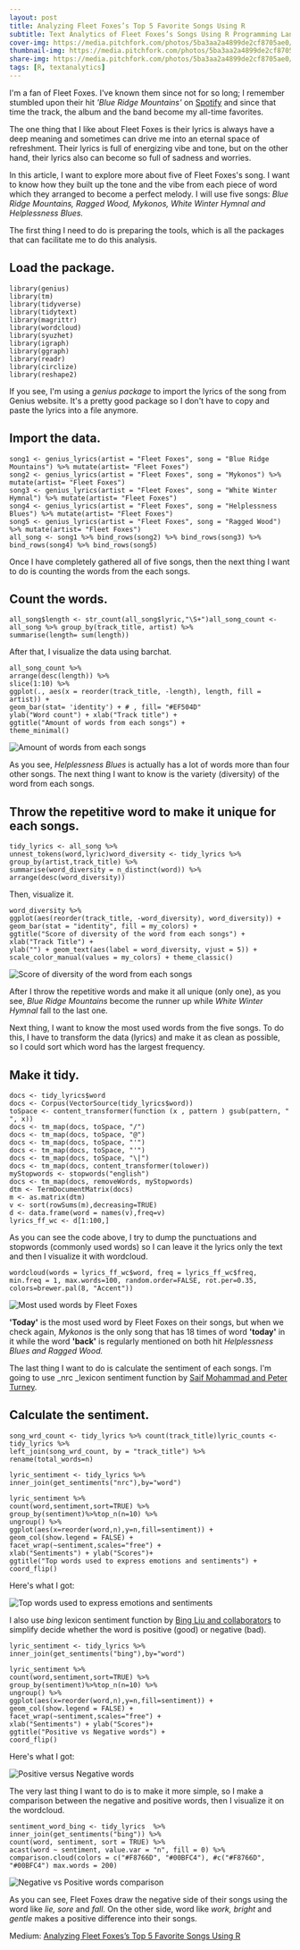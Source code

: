 ```yaml
---
layout: post
title: Analyzing Fleet Foxes’s Top 5 Favorite Songs Using R
subtitle: Text Analytics of Fleet Foxes’s Songs Using R Programming Language
cover-img: https://media.pitchfork.com/photos/5ba3aa2a4899de2cf8705ae0/2:1/w_2560%2Cc_limit/Fleet-Foxes.jpg
thumbnail-img: https://media.pitchfork.com/photos/5ba3aa2a4899de2cf8705ae0/2:1/w_2560%2Cc_limit/Fleet-Foxes.jpg
share-img: https://media.pitchfork.com/photos/5ba3aa2a4899de2cf8705ae0/2:1/w_2560%2Cc_limit/Fleet-Foxes.jpg
tags: [R, textanalytics]
---
```


I'm a fan of Fleet Foxes. I've known them since not for so long; I remember stumbled upon their hit _'Blue Ridge Mountains'_ on [Spotify][2] and since that time the track, the album and the band become my all-time favorites.

The one thing that I like about Fleet Foxes is their lyrics is always have a deep meaning and sometimes can drive me into an eternal space of refreshment. Their lyrics is full of energizing vibe and tone, but on the other hand, their lyrics also can become so full of sadness and worries.

In this article, I want to explore more about five of Fleet Foxes's song. I want to know how they built up the tone and the vibe from each piece of word which they arranged to become a perfect melody. I will use five songs: *Blue Ridge Mountains, Ragged Wood, Mykonos, White Winter Hymnal and Helplessness Blues.*

The first thing I need to do is preparing the tools, which is all the packages that can facilitate me to do this analysis.

## Load the package.
    library(genius)  
    library(tm)  
    library(tidyverse)  
    library(tidytext)  
    library(magrittr)  
    library(wordcloud)  
    library(syuzhet)  
    library(igraph)  
    library(ggraph)  
    library(readr)  
    library(circlize)   
    library(reshape2)
    
If you see, I'm using a *genius package* to import the lyrics of the song from Genius website. It's a pretty good package so I don't have to copy and paste the lyrics into a file anymore.  

## Import the data.
    song1 <- genius_lyrics(artist = "Fleet Foxes", song = "Blue Ridge Mountains") %>% mutate(artist= "Fleet Foxes")  
    song2 <- genius_lyrics(artist = "Fleet Foxes", song = "Mykonos") %>% mutate(artist= "Fleet Foxes")  
    song3 <- genius_lyrics(artist = "Fleet Foxes", song = "White Winter Hymnal") %>% mutate(artist= "Fleet Foxes")  
    song4 <- genius_lyrics(artist = "Fleet Foxes", song = "Helplessness Blues") %>% mutate(artist= "Fleet Foxes")  
    song5 <- genius_lyrics(artist = "Fleet Foxes", song = "Ragged Wood") %>% mutate(artist= "Fleet Foxes")  
    all_song <- song1 %>% bind_rows(song2) %>% bind_rows(song3) %>% bind_rows(song4) %>% bind_rows(song5)
    
Once I have completely gathered all of five songs, then the next thing I want to do is counting the words from the each songs.

## Count the words.
    
    all_song$length <- str_count(all_song$lyric,"\S+")all_song_count <- all_song %>% group_by(track_title, artist) %>%  
    summarise(length= sum(length))

After that, I visualize the data using barchat.
    
    all_song_count %>%  
    arrange(desc(length)) %>%  
    slice(1:10) %>%  
    ggplot(., aes(x = reorder(track_title, -length), length, fill = artist)) +  
    geom_bar(stat= 'identity') + # , fill= "#EF504D"  
    ylab("Word count") + xlab("Track title") +  
    ggtitle("Amount of words from each songs") +  
    theme_minimal()

![Amount of words from each songs](https://miro.medium.com/max/900/1*MBetElU2FxZUR0IS3NVUPQ.png)

As you see, *Helplessness Blues* is actually has a lot of words more than four other songs. The next thing I want to know is the variety (diversity) of the word from each songs.

## Throw the repetitive word to make it unique for each songs.
    
    tidy_lyrics <- all_song %>%   
    unnest_tokens(word,lyric)word_diversity <- tidy_lyrics %>%  
    group_by(artist,track_title) %>%  
    summarise(word_diversity = n_distinct(word)) %>%  
    arrange(desc(word_diversity))

Then, visualize it.    
    
    word_diversity %>%   
    ggplot(aes(reorder(track_title, -word_diversity), word_diversity)) + geom_bar(stat = "identity", fill = my_colors) +  
    ggtitle("Score of diversity of the word from each songs") +  
    xlab("Track Title") +   
    ylab("") + geom_text(aes(label = word_diversity, vjust = 5)) +  
    scale_color_manual(values = my_colors) + theme_classic()

![Score of diversity of the word from each songs](https://miro.medium.com/max/900/1*tVUflWQyvjuI38k5aTV-mQ.png)

After I throw the repetitive words and make it all unique (only one), as you see, *Blue Ridge Mountains* become the runner up while *White Winter Hymnal* fall to the last one.

Next thing, I want to know the most used words from the five songs. To do this, I have to transform the data (lyrics) and make it as clean as possible, so I could sort which word has the largest frequency.

## **Make it tidy.**    
  
    docs <- tidy_lyrics$word  
    docs <- Corpus(VectorSource(tidy_lyrics$word))  
    toSpace <- content_transformer(function (x , pattern ) gsub(pattern, " ", x))  
    docs <- tm_map(docs, toSpace, "/")  
    docs <- tm_map(docs, toSpace, "@")  
    docs <- tm_map(docs, toSpace, "'")  
    docs <- tm_map(docs, toSpace, "'")  
    docs <- tm_map(docs, toSpace, "\|")  
    docs <- tm_map(docs, content_transformer(tolower))  
    myStopwords <- stopwords("english")  
    docs <- tm_map(docs, removeWords, myStopwords)  
    dtm <- TermDocumentMatrix(docs)  
    m <- as.matrix(dtm)  
    v <- sort(rowSums(m),decreasing=TRUE)   
    d <- data.frame(word = names(v),freq=v)  
    lyrics_ff_wc <- d[1:100,]

As you can see the code above, I try to dump the punctuations and stopwords (commonly used words) so I can leave it the lyrics only the text and then I visualize it with wordcloud.   
    
    wordcloud(words = lyrics_ff_wc$word, freq = lyrics_ff_wc$freq,  
    min.freq = 1, max.words=100, random.order=FALSE, rot.per=0.35, colors=brewer.pal(8, "Accent"))

![Most used words by Fleet Foxes](https://miro.medium.com/max/900/1*sujTh4ghRjMpmCpqMMxujQ.png)

**'Today'** is the most used word by Fleet Foxes on their songs, but when we check again, *Mykonos* is the only song that has 18 times of word **'today'** in it while the word **'back'** is regularly mentioned on both hit *Helplessness Blues and Ragged Wood.*

The last thing I want to do is calculate the sentiment of each songs. I'm going to use _nrc _lexicon sentiment function by [Saif Mohammad and Peter Turney][3].

## Calculate the sentiment.    
    
    song_wrd_count <- tidy_lyrics %>% count(track_title)lyric_counts <- tidy_lyrics %>%  
    left_join(song_wrd_count, by = "track_title") %>%   
    rename(total_words=n)
    
    lyric_sentiment <- tidy_lyrics %>%   
    inner_join(get_sentiments("nrc"),by="word")
    
    lyric_sentiment %>%   
    count(word,sentiment,sort=TRUE) %>%   
    group_by(sentiment)%>%top_n(n=10) %>%   
    ungroup() %>%  
    ggplot(aes(x=reorder(word,n),y=n,fill=sentiment)) +  
    geom_col(show.legend = FALSE) +   
    facet_wrap(~sentiment,scales="free") +  
    xlab("Sentiments") + ylab("Scores")+  
    ggtitle("Top words used to express emotions and sentiments") +  
    coord_flip()

Here's what I got:

![Top words used to express emotions and sentiments](https://miro.medium.com/max/900/1*tJohHeJGM8TYQTR1_n4Nqg.png)


I also use _bing_ lexicon sentiment function by [Bing Liu and collaborators][4] to simplify decide whether the word is positive (good) or negative (bad).    
    
    lyric_sentiment <- tidy_lyrics %>%   
    inner_join(get_sentiments("bing"),by="word")
    
    lyric_sentiment %>%   
    count(word,sentiment,sort=TRUE) %>%   
    group_by(sentiment)%>%top_n(n=10) %>%   
    ungroup() %>%  
    ggplot(aes(x=reorder(word,n),y=n,fill=sentiment)) +  
    geom_col(show.legend = FALSE) +   
    facet_wrap(~sentiment,scales="free") +  
    xlab("Sentiments") + ylab("Scores")+  
    ggtitle("Positive vs Negative words") +  
    coord_flip()

Here's what I got:

![Positive versus Negative words](https://miro.medium.com/max/900/1*N8FUds8F9ToKfYoqq8vEaQ.png)

The very last thing I want to do is to make it more simple, so I make a comparison between the negative and positive words, then I visualize it on the wordcloud.   
    
    sentiment_word_bing <- tidy_lyrics  %>%  
    inner_join(get_sentiments("bing")) %>%  
    count(word, sentiment, sort = TRUE) %>%  
    acast(word ~ sentiment, value.var = "n", fill = 0) %>%  
    comparison.cloud(colors = c("#F8766D", "#00BFC4"), #c("#F8766D", "#00BFC4") max.words = 200)

![Negative vs Positive words comparison](https://miro.medium.com/max/900/1*KUz6_LBlIPsutmy9rSiqwg.png)

As you can see, Fleet Foxes draw the negative side of their songs using the word like *lie, sore* and *fall.* On the other side, word like *work, bright* and *gentle* makes a positive difference into their songs.

Medium: [Analyzing Fleet Foxes’s Top 5 Favorite Songs Using R](https://medium.com/analytics-vidhya/analyzing-fleet-foxess-top-5-favorite-songs-using-r-7953daa4e403)

[1]: https://miro.medium.com/fit/c/96/96/1*feBMvjR2Y8MHJeUOTQn0xQ.jpeg
[2]: https://open.spotify.com/track/03CMUlyOZzrNXJnb8Vzm4l
[3]: http://saifmohammad.com/WebPages/NRC-Emotion-Lexicon.htm
[4]: https://www.cs.uic.edu/~liub/FBS/sentiment-analysis.html
